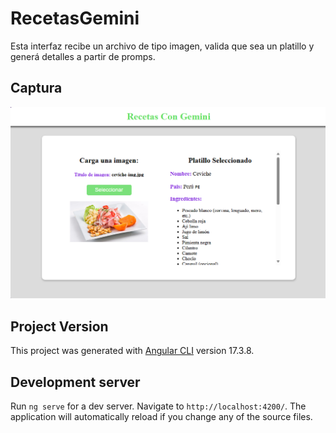 # RecetasGemini

Esta interfaz recibe un archivo de tipo imagen, valida que sea un platillo y generá detalles a
partir de promps.

## Captura

![Vista principal](./src//assets//img/portada.png)

## Project Version

This project was generated with [Angular CLI](https://github.com/angular/angular-cli) version 17.3.8.

## Development server

Run `ng serve` for a dev server. Navigate to `http://localhost:4200/`. The application will automatically reload if you change any of the source files.
